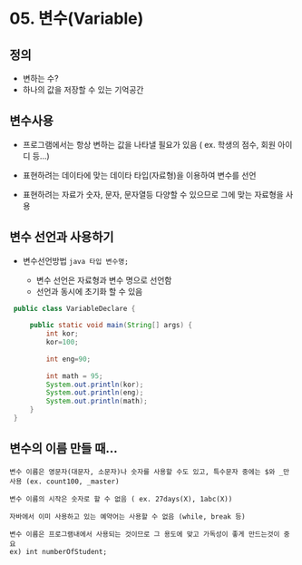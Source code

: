 # 05. 변수(Variable)
##  정의 
  * 변하는 수?
  * 하나의 값을 저장할 수 있는 기억공간


##  변수사용

* 프로그램에서는 항상 변하는 값을 나타낼 필요가 있음
  ( ex. 학생의 점수, 회원 아이디 등...)

* 표현하려는 데이타에 맞는 데이타 타입(자료형)을 이용하여 변수를 선언

* 표현하려는 자료가 숫자, 문자, 문자열등 다양할 수 있으므로 그에 맞는 자료형을 사용

## 변수 선언과 사용하기 
   * 변수선언방법
     		```java 타입 변수명; ```
     
     + 변수 선언은 자료형과 변수 명으로 선언함
     + 선언과 동시에 초기화 할 수 있음
   ```java
	public class VariableDeclare {
	
		public static void main(String[] args) {
			int kor;
			kor=100;
	
			int eng=90;	
			
			int math = 95;
			System.out.println(kor);
			System.out.println(eng);
			System.out.println(math);
		}
 	}
   ```

## 변수의 이름 만들 때...
    변수 이름은 영문자(대문자, 소문자)나 숫자를 사용할 수도 있고, 특수문자 중에는 $와 _만 사용 (ex. count100, _master)

    변수 이름의 시작은 숫자로 할 수 없음 ( ex. 27days(X), 1abc(X))
    
    자바에서 이미 사용하고 있는 예약어는 사용할 수 없음 (while, break 등)

    변수 이름은 프로그램내에서 사용되는 것이므로 그 용도에 맞고 가독성이 좋게 만드는것이 중요
    ex) int numberOfStudent;

